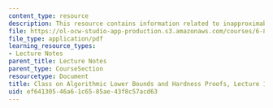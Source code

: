 ```yaml
---
content_type: resource
description: This resource contains information related to inapproximability examples.
file: https://ol-ocw-studio-app-production.s3.amazonaws.com/courses/6-890-algorithmic-lower-bounds-fun-with-hardness-proofs-fall-2014/ef64130546a61c6585ae43f8c57acd63_MIT6_890F14_L11.pdf
file_type: application/pdf
learning_resource_types:
- Lecture Notes
parent_title: Lecture Notes
parent_type: CourseSection
resourcetype: Document
title: Class on Algorithmic Lower Bounds and Hardness Proofs, Lecture 11 Notes
uid: ef641305-46a6-1c65-85ae-43f8c57acd63
---
```

